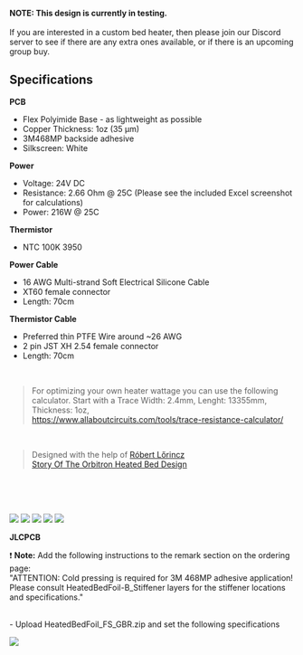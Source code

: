 **NOTE: This design is currently in testing.**  
<br>
If you are interested in a custom bed heater, then please join our Discord server to see if there are any extra ones available, or if there is an upcoming group buy.
<br>

## Specifications  

**PCB**

- Flex Polyimide Base - as lightweight as possible
- Copper Thickness: 1oz (35 µm)
- 3M468MP backside adhesive
- Silkscreen: White

 

**Power** 

- Voltage:  24V DC
- Resistance: 2.66 Ohm @ 25C (Please see the included Excel screenshot for calculations)
- Power: 216W @ 25C

 
**Thermistor** 
- NTC 100K 3950
   

**Power Cable**

 - 16 AWG Multi-strand Soft Electrical Silicone Cable
 - XT60 female connector
 - Length: 70cm  

 
**Thermistor Cable**

- Preferred thin PTFE Wire around ~26 AWG
- 2 pin JST XH 2.54 female connector
- Length: 70cm  
<br>

>For optimizing your own heater wattage you can use the following calculator. Start with a Trace Width: 2.4mm, Lenght: 13355mm, Thickness: 1oz,   
>https://www.allaboutcircuits.com/tools/trace-resistance-calculator/  

<br>

>Designed with the help of [Róbert Lőrincz](https://www.orbiterprojects.com/)  
>[Story Of The Orbitron Heated Bed Design](https://www.orbiterprojects.com/stories/story-of-the-orbitron-heated-bed-design/) 

<br><br><br>

![](Images/Heater_excel.png)
![](Images/2023_10_21_3325_pcbnew.png)
![](Images/Heater_kicad.png)
![](Images/Heater_Fusion.png)
![](Images/PI%20SilkScreen.png)


**JLCPCB**

❗ **Note:** Add the following instructions to the remark section on the ordering page:  
"ATTENTION: Cold pressing is required for 3M 468MP adhesive application! 
Please consult HeatedBedFoil-B_Stiffener layers for the stiffener locations and specifications."  

<br>
- Upload HeatedBedFoil_FS_GBR.zip and set the following specifications

![](Images/jlcpcb.png)
